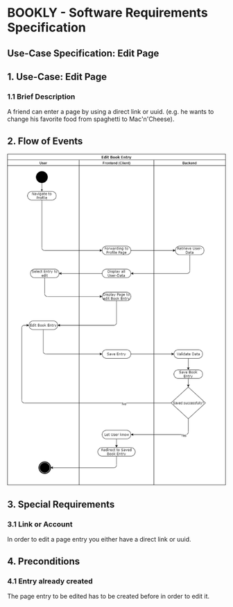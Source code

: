 # BOOKLY - Software Requirements Specification
## Use-Case Specification: Edit Page

## 1. Use-Case: Edit Page

### 1.1 Brief Description

A friend can enter a page by using a direct link or uuid. (e.g. he wants to change his favorite food from spaghetti to Mac'n'Cheese).

## 2. Flow of Events
![Edit Book Entry](Edit_Book_Entry.png "Edit Book Entry")

## 3. Special Requirements

### 3.1 Link or Account
        
In order to edit a page entry you either have a direct link or uuid.

## 4. Preconditions

### 4.1 Entry already created

The page entry to be edited has to be created before in order to edit it.

